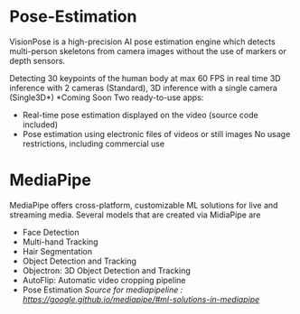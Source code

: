 # Pose-Estimation
VisionPose is a high-precision AI pose estimation engine which detects multi-person skeletons from camera images without the use of markers or depth sensors.

Detecting 30 keypoints of the human body at max 60 FPS in real time
3D inference with 2 cameras (Standard),
3D inference with a single camera (Single3D*) *Coming Soon
Two ready-to-use apps:
* Real-time pose estimation displayed on the video (source code included)
* Pose estimation using electronic files of videos or still images
No usage restrictions, including commercial use

# MediaPipe
MediaPipe offers cross-platform, customizable ML solutions for live and streaming media. Several models that are created via MidiaPipe are 
* Face Detection
* Multi-hand Tracking
* Hair Segmentation
* Object Detection and Tracking
* Objectron: 3D Object Detection and Tracking
* AutoFlip: Automatic video cropping pipeline
* Pose Estimation
_Source for mediapipeline : https://google.github.io/mediapipe/#ml-solutions-in-mediapipe_
